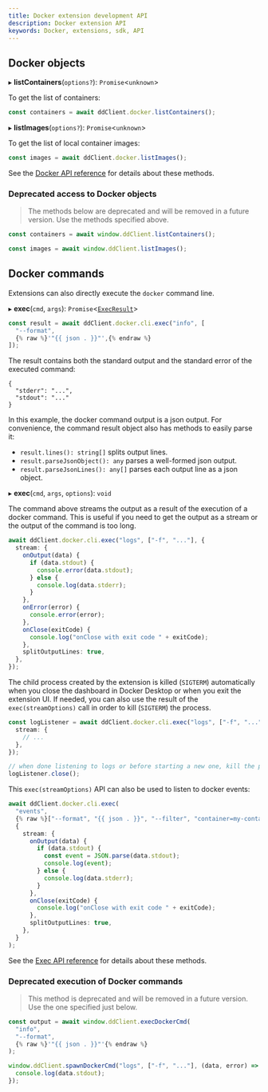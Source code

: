 ```yaml
---
title: Docker extension development API
description: Docker extension API
keywords: Docker, extensions, sdk, API
---
```


## Docker objects

▸ **listContainers**(`options?`): `Promise`<`unknown`\>

To get the list of containers:

```typescript
const containers = await ddClient.docker.listContainers();
```

▸ **listImages**(`options?`): `Promise`<`unknown`\>

To get the list of local container images:

```typescript
const images = await ddClient.docker.listImages();
```

See the [Docker API reference](reference/interfaces/Docker.md) for details about these methods.

### Deprecated access to Docker objects

> The methods below are deprecated and will be removed in a future version. Use the methods specified above.

```typescript
const containers = await window.ddClient.listContainers();

const images = await window.ddClient.listImages();
```

## Docker commands

Extensions can also directly execute the `docker` command line.

▸ **exec**(`cmd`, `args`): `Promise`<[`ExecResult`](reference/interfaces/ExecResult.md)\>

```typescript
const result = await ddClient.docker.cli.exec("info", [
  "--format",
  {% raw %}'"{{ json . }}"',{% endraw %}
]);
```

The result contains both the standard output and the standard error of the executed command:

```
{
  "stderr": "...",
  "stdout": "..."
}
```

In this example, the docker command output is a json output.
For convenience, the command result object also has methods to easily parse it:

- `result.lines(): string[]` splits output lines.
- `result.parseJsonObject(): any` parses a well-formed json output.
- `result.parseJsonLines(): any[]` parses each output line as a json object.

▸ **exec**(`cmd`, `args`, `options`): `void`

The command above streams the output as a result of the execution of a docker command.
This is useful if you need to get the output as a stream or the output of the command is too long.

```typescript
await ddClient.docker.cli.exec("logs", ["-f", "..."], {
  stream: {
    onOutput(data) {
      if (data.stdout) {
        console.error(data.stdout);
      } else {
        console.log(data.stderr);
      }
    },
    onError(error) {
      console.error(error);
    },
    onClose(exitCode) {
      console.log("onClose with exit code " + exitCode);
    },
    splitOutputLines: true,
  },
});
```

The child process created by the extension is killed (`SIGTERM`) automatically when you close the dashboard in Docker Desktop or when you exit the extension UI.
If needed, you can also use the result of the `exec(streamOptions)` call in order to kill (`SIGTERM`) the process.

```typescript
const logListener = await ddClient.docker.cli.exec("logs", ["-f", "..."], {
  stream: {
    // ...
  },
});

// when done listening to logs or before starting a new one, kill the process
logListener.close();
```

This `exec(streamOptions)` API can also be used to listen to docker events:

```typescript
await ddClient.docker.cli.exec(
  "events",
  {% raw %}["--format", "{{ json . }}", "--filter", "container=my-container"],{% endraw %}
  {
    stream: {
      onOutput(data) {
        if (data.stdout) {
          const event = JSON.parse(data.stdout);
          console.log(event);
        } else {
          console.log(data.stderr);
        }
      },
      onClose(exitCode) {
        console.log("onClose with exit code " + exitCode);
      },
      splitOutputLines: true,
    },
  }
);
```

See the [Exec API reference](reference/interfaces/Exec.md) for details about these methods.

### Deprecated execution of Docker commands

> This method is deprecated and will be removed in a future version. Use the one specified just below.

```typescript
const output = await window.ddClient.execDockerCmd(
  "info",
  "--format",
  {% raw %}'"{{ json . }}"'{% endraw %}
);

window.ddClient.spawnDockerCmd("logs", ["-f", "..."], (data, error) => {
  console.log(data.stdout);
});
```

